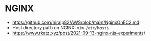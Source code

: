 # NGINX

* https://github.com/nirajp82/AWS/blob/main/NginxOnEC2.md
* Host directory path on NGINX: `vim /etc/hosts`
* https://www.rkatz.xyz/post/2021-09-13-nginx-njs-experiments/
